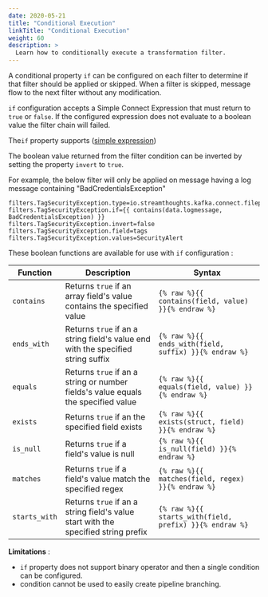 ```yaml
---
date: 2020-05-21
title: "Conditional Execution"
linkTitle: "Conditional Execution"
weight: 60
description: >
  Learn how to conditionally execute a transformation filter.
---
```


A conditional property `if` can be configured on each filter to determine if that filter should be applied or skipped.
When a filter is skipped, message flow to the next filter without any modification.

`if` configuration accepts a Simple Connect Expression that must return to `true` or `false`.
If the configured expression does not evaluate to a boolean value the filter chain will failed.

The`if` property supports ([simple expression](accessing-data-and-metadata))

The boolean value returned from the filter condition can be inverted by setting the property `invert` to `true`.

For example, the below filter will only be applied on message having a log message containing "BadCredentialsException"

```
filters.TagSecurityException.type=io.streamthoughts.kafka.connect.filepulse.filter.AppendFilter
filters.TagSecurityException.if={{ contains(data.logmessage, BadCredentialsException) }}
filters.TagSecurityException.invert=false
filters.TagSecurityException.field=tags
filters.TagSecurityException.values=SecurityAlert
```

These boolean functions are available for use with `if` configuration :

| Function      | Description   | Syntax   |
| --------------| --------------|-----------|
| `contains` | Returns `true` if an array field's value contains the specified value  | `{% raw %}{{ contains(field, value) }}{% endraw %}` |
| `ends_with`  | Returns `true` if an a string field's value end with the specified string suffix | `{% raw %}{{ ends_with(field, suffix) }}{% endraw %}` |
| `equals` | Returns `true` if an a string or number fields's value equals the specified value | `{% raw %}{{ equals(field, value) }}{% endraw %}` |
| `exists`  | Returns `true` if an the specified field exists | `{% raw %}{{ exists(struct, field) }}{% endraw %}` |
| `is_null`  | Returns `true` if a field's value is null | `{% raw %}{{ is_null(field) }}{% endraw %}` |
| `matches` | Returns `true` if a field's value match the specified regex | `{% raw %}{{ matches(field, regex) }}{% endraw %}` |
| `starts_with` | Returns `true` if an a string field's value start with the specified string prefix | `{% raw %}{{ starts_with(field, prefix) }}{% endraw %}` |


**Limitations** :
 * `if` property does not support binary operator and then a single condition can be configured.
 * condition cannot be used to easily create pipeline branching.
